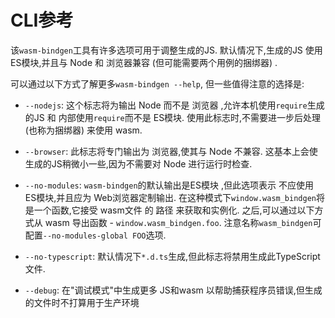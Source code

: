
# CLI参考

该`wasm-bindgen`工具有许多选项可用于调整生成的JS. 默认情况下,生成的JS 使用 ES模块,并且与 Node 和 浏览器兼容 (但可能需要两个用例的捆绑器) . 

可以通过以下方式了解更多`wasm-bindgen --help`, 但一些值得注意的选择是: 

-   `--nodejs`: 这个标志将为输出 Node 而不是 浏览器 ,允许本机使用`require`生成的JS 和
内部使用`require`而不是 ES模块. 使用此标志时,不需要进一步后处理 (也称为捆绑器) 来使用 wasm. 

-   `--browser`: 此标志将专门输出为 浏览器,使其与 Node 不兼容. 这基本上会使生成的JS稍微小一些,因为不需要对 Node 进行运行时检查. 

-   `--no-modules`: `wasm-bindgen`的默认输出是ES模块 ,但此选项表示 不应使用 ES模块,并且应为 Web浏览器定制输出. 在这种模式下`window.wasm_bindgen`将是一个函数,它接受 wasm文件 的 路径 来获取和实例化. 之后,可以通过以下方式从 wasm 导出函数 - `window.wasm_bindgen.foo`. 注意名称`wasm_bindgen`可配置`--no-modules-global FOO`选项. 

-   `--no-typescript`: 默认情况下`*.d.ts`生成,但此标志将禁用生成此TypeScript文件. 

-   `--debug`: 在"调试模式"中生成更多 JS和wasm 以帮助捕获程序员错误,但生成的文件时不打算用于生产环境

